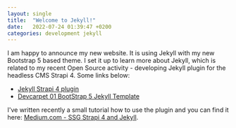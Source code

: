 ```yaml
---
layout: single
title:  "Welcome to Jekyll!"
date:   2022-07-24 01:39:47 +0200
categories: development jekyll
---
```

I am happy to announce my new website. It is using Jekyll with my new Bootstrap 5 based theme. I set it up to learn more about Jekyll, which is related to my recent Open Source activity - developing Jekyll plugin for the headless CMS Strapi 4. Some links below:

* [Jekyll Strapi 4 plugin](https://github.com/bluszcz/jekyll-strapi)
* [Devcarpet 01 BootStrap 5 Jekyll Template](https://github.com/bluszcz/jekyll-theme-devcarpet-01)

I've written recently a small tutorial how to use the plugin and you can find it here: [Medium.com - SSG Strapi 4 and Jekyll](https://medium.com/@bluszcz/static-site-generator-with-strapi-4-and-jekyll-4c5404cc9715).

